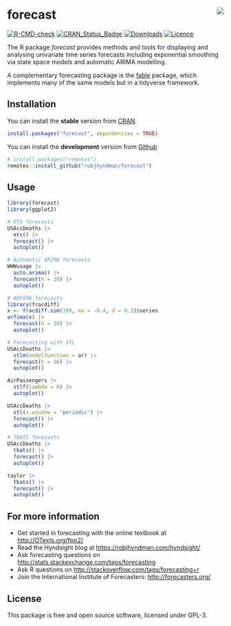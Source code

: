 forecast <img src="man/figures/logo.png" align="right" />
======================

[![R-CMD-check](https://github.com/robjhyndman/forecast/actions/workflows/R-CMD-check.yaml/badge.svg)](https://github.com/robjhyndman/forecast/actions/workflows/R-CMD-check.yaml)
[![CRAN_Status_Badge](https://www.r-pkg.org/badges/version/forecast)](https://cran.r-project.org/package=forecast)
[![Downloads](https://cranlogs.r-pkg.org/badges/forecast)](https://cran.r-project.org/package=forecast)
[![Licence](https://img.shields.io/badge/licence-GPL--3-blue.svg)](https://www.gnu.org/licenses/gpl-3.0.en.html)

The R package *forecast* provides methods and tools for displaying and analysing univariate time series forecasts including exponential smoothing via state space models and automatic ARIMA modelling.

A complementary forecasting package is the [fable](http://fable.tidyverts.org/) package, which implements many of the same models but in a tidyverse framework.

## Installation

You can install the **stable** version from
[CRAN](https://cran.r-project.org/package=forecast).

```r
install.packages("forecast", dependencies = TRUE)
```

You can install the **development** version from
[Github](https://github.com/robjhyndman/forecast)

```r
# install.packages("remotes")
remotes::install_github("robjhyndman/forecast")
```

## Usage

```r
library(forecast)
library(ggplot2)

# ETS forecasts
USAccDeaths |>
  ets() |>
  forecast() |>
  autoplot()

# Automatic ARIMA forecasts
WWWusage |>
  auto.arima() |>
  forecast(h = 20) |>
  autoplot()

# ARFIMA forecasts
library(fracdiff)
x <- fracdiff.sim(100, ma = -0.4, d = 0.3)$series
arfima(x) |>
  forecast(h = 30) |>
  autoplot()

# Forecasting with STL
USAccDeaths |>
  stlm(modelfunction = ar) |>
  forecast(h = 36) |>
  autoplot()

AirPassengers |>
  stlf(lambda = 0) |>
  autoplot()

USAccDeaths |>
  stl(s.window = "periodic") |>
  forecast() |>
  autoplot()

# TBATS forecasts
USAccDeaths |>
  tbats() |>
  forecast() |>
  autoplot()

taylor |>
  tbats() |>
  forecast() |>
  autoplot()
```

## For more information

  * Get started in forecasting with the online textbook at http://OTexts.org/fpp2/
  * Read the Hyndsight blog at https://robjhyndman.com/hyndsight/
  * Ask forecasting questions on http://stats.stackexchange.com/tags/forecasting
  * Ask R questions on http://stackoverflow.com/tags/forecasting+r
  * Join the International Institute of Forecasters: http://forecasters.org/

## License

This package is free and open source software, licensed under GPL-3.
